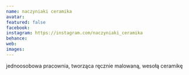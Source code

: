 ```yaml
---
name: naczyniaki ceramika
avatar: 
featured: false
facebook: 
instagram: https://instagram.com/naczyniaki_ceramika
behance: 
web:
images:
---
```

jednoosobowa pracownia, tworząca ręcznie malowaną, wesołą ceramikę
